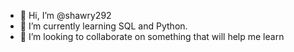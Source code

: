 - 👋 Hi, I’m @shawry292
- 🌱 I’m currently learning SQL and Python.
- 💞️ I’m looking to collaborate on something that will help me learn

<!---
shawry292/shawry292 is a ✨ special ✨ repository because its `README.md` (this file) appears on your GitHub profile.
You can click the Preview link to take a look at your changes.
--->
